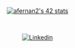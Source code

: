 ##
<p align="center">
<a href="https://profile.intra.42.fr/users/afernan2"><img src="https://badge42.vercel.app/api/v2/cl8ep22ei00780glblvm7hy4f/stats?cursusId=21&coalitionId=66" alt="afernan2's 42 stats"</a><br/>
</p>
<!--
<p align="center">
<a href="https://profile.intra.42.fr/users/afernan2"><img src="https://upload.wikimedia.org/wikipedia/commons/thumb/8/8d/42_Logo.svg/2048px-42_Logo.svg.png" alt="afernan2's 42 Libft Score" /></a>
</p>
-->
<br/>
<p align="center">
<a href="https://www.linkedin.com/in/albafdezgomez2000/" target="_blank" rel="noreferrer noopener"><img alt="Linkedin" title="Alba Fernández Gómez Linkedin" src="https://img.shields.io/badge/LinkedIn-0077B5?style=for-the-badge&logo=linkedin&logoColor=white"></a>
</p>
